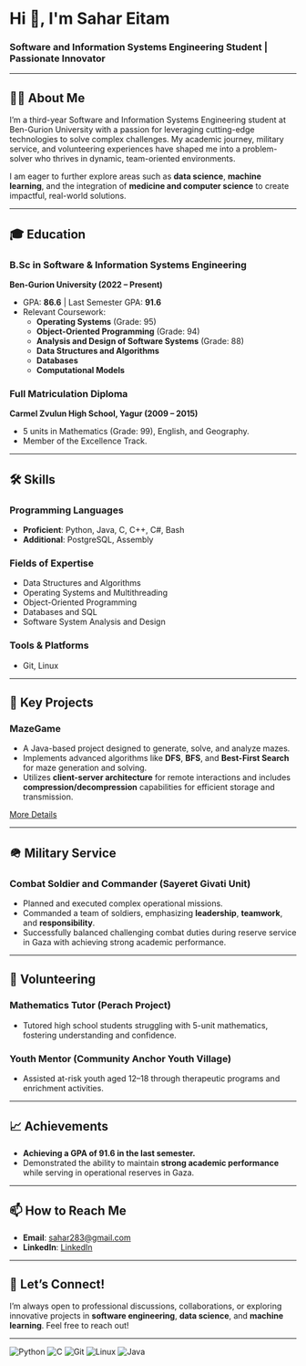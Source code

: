 # Hi 👋, I'm Sahar Eitam  

### **Software and Information Systems Engineering Student | Passionate Innovator**  

---

## 🙋‍♂️ About Me  
I’m a third-year Software and Information Systems Engineering student at Ben-Gurion University with a passion for leveraging cutting-edge technologies to solve complex challenges. My academic journey, military service, and volunteering experiences have shaped me into a problem-solver who thrives in dynamic, team-oriented environments.

I am eager to further explore areas such as **data science**, **machine learning**, and the integration of **medicine and computer science** to create impactful, real-world solutions.

---

## 🎓 Education  
### **B.Sc in Software & Information Systems Engineering**  
**Ben-Gurion University (2022 – Present)**  
- GPA: **86.6** | Last Semester GPA: **91.6**  
- Relevant Coursework:  
  - **Operating Systems** (Grade: 95)  
  - **Object-Oriented Programming** (Grade: 94)  
  - **Analysis and Design of Software Systems** (Grade: 88)  
  - **Data Structures and Algorithms**  
  - **Databases**  
  - **Computational Models**

### **Full Matriculation Diploma**  
**Carmel Zvulun High School, Yagur (2009 – 2015)**  
- 5 units in Mathematics (Grade: 99), English, and Geography.  
- Member of the Excellence Track.

---

## 🛠 Skills  
### **Programming Languages**  
- **Proficient**: Python, Java, C, C++, C#, Bash  
- **Additional**: PostgreSQL, Assembly  

### **Fields of Expertise**  
- Data Structures and Algorithms  
- Operating Systems and Multithreading  
- Object-Oriented Programming  
- Databases and SQL  
- Software System Analysis and Design  

### **Tools & Platforms**  
- Git, Linux  

---

## 🚀 Key Projects  

### **MazeGame**  
- A Java-based project designed to generate, solve, and analyze mazes.  
- Implements advanced algorithms like **DFS**, **BFS**, and **Best-First Search** for maze generation and solving.  
- Utilizes **client-server architecture** for remote interactions and includes **compression/decompression** capabilities for efficient storage and transmission.  

[More Details](#)

---

## 🪖 Military Service  
### **Combat Soldier and Commander (Sayeret Givati Unit)**  
- Planned and executed complex operational missions.  
- Commanded a team of soldiers, emphasizing **leadership**, **teamwork**, and **responsibility**.  
- Successfully balanced challenging combat duties during reserve service in Gaza with achieving strong academic performance.

---

## 🤝 Volunteering  
### **Mathematics Tutor (Perach Project)**  
- Tutored high school students struggling with 5-unit mathematics, fostering understanding and confidence.  

### **Youth Mentor (Community Anchor Youth Village)**  
- Assisted at-risk youth aged 12–18 through therapeutic programs and enrichment activities.

---

## 📈 Achievements  
- **Achieving a GPA of 91.6 in the last semester.**  
- Demonstrated the ability to maintain **strong academic performance** while serving in operational reserves in Gaza.  

---

## 📫 How to Reach Me  
- **Email**: sahar283@gmail.com  
- **LinkedIn**: [LinkedIn](https://www.linkedin.com/in/sahar-eitam-73b732228)

---

## 👥 Let’s Connect!  
I’m always open to professional discussions, collaborations, or exploring innovative projects in **software engineering**, **data science**, and **machine learning**. Feel free to reach out!

---

![Python](https://img.shields.io/badge/Python-3776AB?style=for-the-badge&logo=python&logoColor=white) 
![C](https://img.shields.io/badge/C-00599C?style=for-the-badge&logo=c&logoColor=white) 
![Git](https://img.shields.io/badge/Git-F05032?style=for-the-badge&logo=git&logoColor=white) 
![Linux](https://img.shields.io/badge/Linux-FCC624?style=for-the-badge&logo=linux&logoColor=black) 
![Java](https://img.shields.io/badge/Java-007396?style=for-the-badge&logo=java&logoColor=white)
